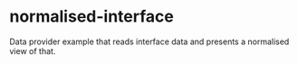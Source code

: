 # normalised-interface
Data provider example that reads interface data and presents a normalised view of that. 
